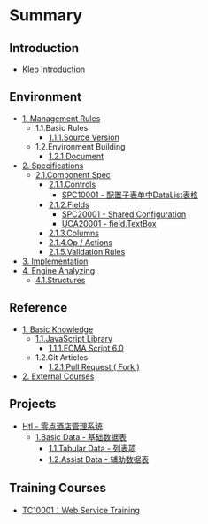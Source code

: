 # Summary

## Introduction

* [Klep Introduction](README.md)

## Environment

* [1. Management Rules](environment/documentation-rules.md)
  * 1.1.Basic Rules
    * [1.1.1.Source Version](environment/documentation-rules/111source-version.md)
  * 1.2.Environment Building
    * [1.2.1.Document](environment/documentation-rules/121document.md)
* [2. Specifications](environment/specifications.md)
  * [2.1.Component Spec](environment/specifications/21component-spec.md)
    * [2.1.1.Controls](environment/specifications/211controls.md)
      * [SPC10001 - 配置子表单中DataList表格](environment/specifications/211controls/uca10001ff1a-pei-zhi-zi-biao-dan-zhong-datalist-biao-ge.md)
    * [2.1.2.Fields](environment/specifications/212fields.md)
      * [SPC20001 - Shared Configuration](environment/specifications/212fields/spc20001-shared-configuration.md)
      * [UCA20001 - field.TextBox](environment/specifications/212fields/uca10001-fieldtextbox.md)
    * [2.1.3.Columns](environment/specifications/213columns.md)
    * [2.1.4.Op / Actions](environment/specifications/214op-actions.md)
    * [2.1.5.Validation Rules](environment/specifications/215validation-rules.md)
* [3. Implementation](environment/implementation.md)
* [4. Engine Analyzing](environment/engine-analyzing.md)
  * [4.1.Structures](environment/engine-analyzing/41structures.md)

## Reference

* [1. Basic Knowledge](reference/basic-knowledge.md)
  * [1.1.JavaScript Library](reference/basic-knowledge/11javascript-library.md)
    * [1.1.1.ECMA Script 6.0](reference/basic-knowledge/11javascript-library/111ecma-60.md)
  * 1.2.Git Articles
    * [1.2.1.Pull Request \( Fork \)](reference/basic-knowledge/121pull-request-fork.md)
* [2. External Courses](reference/external-courses.md)

## Projects

* [Htl - 零点酒店管理系统](projects/hotel-system.md)
  * [1.Basic Data - 基础数据表](projects/hotel-system/11basic-data.md)
    * [1.1.Tabular Data - 列表项](projects/hotel-system/11basic-data/11tabular-data.md)
    * [1.2.Assist Data - 辅助数据表](projects/hotel-system/11basic-data/12assist-data.md)

## Training Courses

* [TC10001：Web Service Training](training-courses/web-service-training.md)


